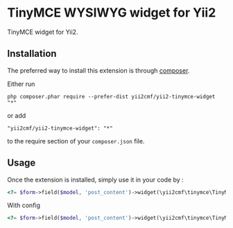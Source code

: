 TinyMCE WYSIWYG widget for Yii2
===============================
TinyMCE widget for Yii2.

Installation
------------

The preferred way to install this extension is through [composer](http://getcomposer.org/download/).

Either run

```
php composer.phar require --prefer-dist yii2cmf/yii2-tinymce-widget "*"
```

or add

```
"yii2cmf/yii2-tinymce-widget": "*"
```

to the require section of your `composer.json` file.


Usage
-----

Once the extension is installed, simply use it in your code by  :

```php
<?= $form->field($model, 'post_content')->widget(\yii2cmf\tinymce\TinyMCE::class) ?>
```
With config
```php
<?= $form->field($model, 'post_content')->widget(\yii2cmf\tinymce\TinyMCE::class, ['height' => '400px', 'width' => '100%', 'plugins' => ['code', 'table', 'media', 'image']]) ?>
```
